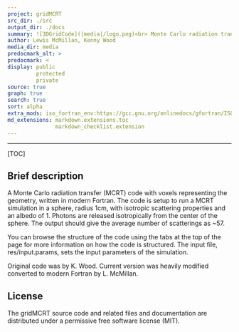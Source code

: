 ```yaml
---
project: gridMCRT
src_dir: ./src
output_dir: ./docs
summary: ![3DGridCode](|media|/logo.png)<br> Monte Carlo radiation transfer (MCRT) on a 3D grid.
author: Lewis McMillan, Kenny Wood
media_dir: media
predocmark_alt: >
predocmark: <
display: public
         protected
         private
source: true
graph: true
search: true
sort: alpha
extra_mods: iso_fortran_env:https://gcc.gnu.org/onlinedocs/gfortran/ISO_005fFORTRAN_005fENV.html
md_extensions: markdown.extensions.toc
               markdown_checklist.extension
---
```


--------------------
[TOC]

Brief description
-----------------

A Monte Carlo radiation transfer (MCRT) code with voxels representing the geometry, written in modern Fortran.
The code is setup to run a MCRT simulation in a sphere, radius 1cm, with isotropic scattering properties and an albedo of 1.
Photons are released isotropically from the center of the sphere. The output should give the average number of scatterings as ~57. 

You can browse the structure of the code using the tabs at the top of the page for more information on how the code is structured.
The input file, res/input.params, sets the input parameters of the simulation.

Original code was by K. Wood. Current version was heavily modified converted to modern Fortran by L. McMillan.

License
-------

The gridMCRT source code and related files and documentation are distributed under a permissive free software license (MIT).